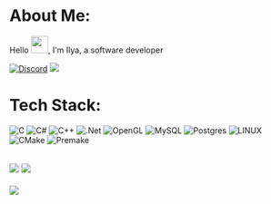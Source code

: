 # About Me:
Hello <img width="30" src="https://camo.githubusercontent.com/e8e7b06ecf583bc040eb60e44eb5b8e0ecc5421320a92929ce21522dbc34c891/68747470733a2f2f6d656469612e67697068792e636f6d2f6d656469612f6876524a434c467a6361737252346961377a2f67697068792e676966">, I'm Ilya, a software developer

[![Discord](https://img.shields.io/badge/Discord-%237289DA.svg?logo=discord&logoColor=white)](https://discord.gg/https://discordapp.com/users/419558358098509824/) 
[![](https://img.shields.io/badge/-Telegram-FFF?&logo=Telegram)](https://t.me/etogood)

# Tech Stack:
![C](https://img.shields.io/badge/c-%2300599C.svg?style=for-the-badge&logo=c&logoColor=white) 
![C#](https://img.shields.io/badge/c%23-%23239120.svg?style=for-the-badge&logo=c-sharp&logoColor=white) 
![C++](https://img.shields.io/badge/c++-%2300599C.svg?style=for-the-badge&logo=c%2B%2B&logoColor=white) 
![.Net](https://img.shields.io/badge/.NET-5C2D91?style=for-the-badge&logo=.net&logoColor=white) 
![OpenGL](https://img.shields.io/badge/opengl-%23white.svg?style=for-the-badge&logo=opengl&logoColor=blue) 
![MySQL](https://img.shields.io/badge/mysql-%2300f.svg?style=for-the-badge&logo=mysql&logoColor=white) 
![Postgres](https://img.shields.io/badge/postgres-%23316192.svg?style=for-the-badge&logo=postgresql&logoColor=white) 
![LINUX](https://img.shields.io/badge/Linux-FCC624?style=for-the-badge&logo=linux&logoColor=black) 
![CMake](https://img.shields.io/badge/CMake-%23008FBA.svg?style=for-the-badge&logo=cmake&logoColor=white)
![Premake](https://img.shields.io/badge/Premake-%23008FBA.svg?style=for-the-badge&logo=Lua&logoColor=white)


![](https://github-readme-stats.vercel.app/api?username=etogood&theme=dark&hide_border=false&include_all_commits=true&count_private=true)
![](https://github-readme-stats.vercel.app/api/top-langs/?username=etogood&theme=dark&hide_border=false&include_all_commits=true&count_private=true&layout=compact)<br/>
---
[![](https://visitcount.itsvg.in/api?id=etogood&icon=0&color=1)]()

